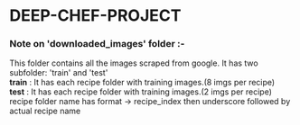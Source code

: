 # DEEP-CHEF-PROJECT

<h3>Note on 'downloaded_images' folder :-</h3>
This folder contains all the images scraped from google. It has two subfolder: 'train' and 'test' <br>
<b>train</b> : It has each recipe folder with training images.(8 imgs per recipe)<br>
<b>test</b> : It has each recipe folder with training images.(2 imgs per recipe)<br>
recipe folder name has format -> recipe_index then underscore followed by actual recipe name <br>
